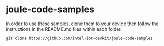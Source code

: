# joule-code-samples

In order to use these samples, clone them to your device then follow the instructions in the README.md files within each folder.

`git clone https://github.com/intel-iot-devkit/joule-code-samples`


